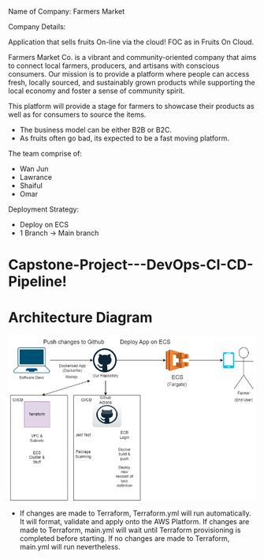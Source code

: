 Name of Company: Farmers Market

Company Details: 

Application that sells fruits On-line via the cloud! FOC as in Fruits On Cloud.

Farmers Market Co. is a vibrant and community-oriented company that aims to connect local farmers, producers, and artisans with conscious consumers. Our mission is to provide a platform where people can access fresh, locally sourced, and sustainably grown products while supporting the local economy and foster a sense of community spirit.

This platform will provide a stage for farmers to showcase their products as well as for consumers to source the items.
- The business model can be either B2B or B2C.
- As fruits often go bad, its expected to be a fast moving platform.

The team comprise of:
- Wan Jun
- Lawrance
- Shaiful
- Omar

Deployment Strategy:
- Deploy on ECS 
- 1 Branch -> Main branch

# Capstone-Project---DevOps-CI-CD-Pipeline!

# Architecture Diagram
![Alt text](Capstone%20Project.drawio%20(1).png)

- If changes are made to Terraform, Terraform.yml will run automatically. It will format, validate and apply onto the AWS Platform. If changes are made to Terraform, main.yml will wait until Terraform provisioning is completed before starting. If no changes are made to Terraform, main.yml will run nevertheless. 
